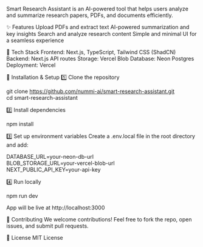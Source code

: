 Smart Research Assistant is an AI-powered tool that helps users analyze and summarize research papers, PDFs, and documents efficiently.

✨ Features
Upload PDFs and extract text
AI-powered summarization and key insights
Search and analyze research content
Simple and minimal UI for a seamless experience

🚀 Tech Stack
Frontend: Next.js, TypeScript, Tailwind CSS (ShadCN)
Backend: Next.js API routes
Storage: Vercel Blob
Database: Neon Postgres
Deployment: Vercel

📂 Installation & Setup
1️⃣ Clone the repository

git clone https://github.com/nummi-ai/smart-research-assistant.git  
cd smart-research-assistant  

2️⃣ Install dependencies

npm install  

3️⃣ Set up environment variables
Create a .env.local file in the root directory and add:

DATABASE_URL=your-neon-db-url  
BLOB_STORAGE_URL=your-vercel-blob-url  
NEXT_PUBLIC_API_KEY=your-api-key 

4️⃣ Run locally

npm run dev  

App will be live at http://localhost:3000

🎯 Contributing
We welcome contributions! Feel free to fork the repo, open issues, and submit pull requests.

📜 License
MIT License

